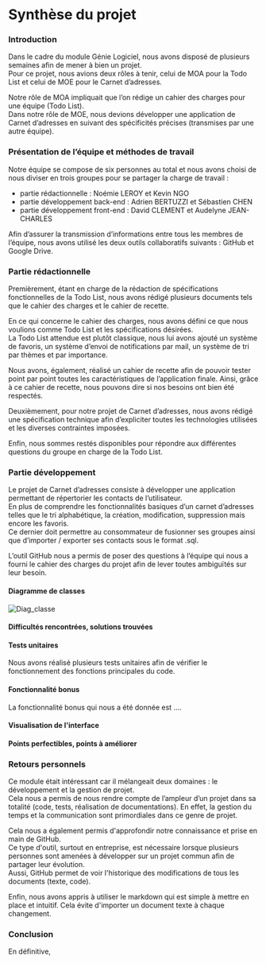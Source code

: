 # Synthèse du projet

### Introduction

Dans le cadre du module Génie Logiciel, nous avons disposé de plusieurs semaines afin de mener à bien un projet.  
Pour ce projet, nous avions deux rôles à tenir, celui de MOA pour la Todo List et celui de MOE pour le Carnet d’adresses.

Notre rôle de MOA impliquait que l’on rédige un cahier des charges pour une équipe (Todo List).  
Dans notre rôle de MOE, nous devions développer une application de Carnet d’adresses en suivant des spécificités précises (transmises par une autre équipe).

### Présentation de l’équipe et méthodes de travail

Notre équipe se compose de six personnes au total et nous avons choisi de nous diviser en trois groupes pour se partager la charge de travail :

+ partie rédactionnelle : Noémie LEROY et Kevin NGO
+ partie développement back-end : Adrien BERTUZZI et Sébastien CHEN
+ partie développement front-end : David CLEMENT et Audelyne JEAN-CHARLES

Afin d’assurer la transmission d’informations entre tous les membres de l’équipe, nous avons utilisé les deux outils collaboratifs suivants : GitHub et Google Drive.

### Partie rédactionnelle

Premièrement, étant en charge de la rédaction de spécifications fonctionnelles de la Todo List, nous avons rédigé plusieurs documents tels que le cahier des charges et le cahier de recette.

En ce qui concerne le cahier des charges, nous avons défini ce que nous voulions comme Todo List et les spécifications désirées.  
La Todo List attendue est plutôt classique, nous lui avons ajouté un système de favoris, un système d’envoi de notifications par mail, un système de tri par thèmes et par importance.

Nous avons, également, réalisé un cahier de recette afin de pouvoir tester point par point toutes les caractéristiques de l’application finale. Ainsi, grâce à ce cahier de recette, nous pouvons dire si nos besoins ont bien été respectés.

Deuxièmement, pour notre projet de Carnet d’adresses, nous avons rédigé une spécification technique afin d’expliciter toutes les technologies utilisées et les diverses contraintes imposées.

Enfin, nous sommes restés disponibles pour répondre aux différentes questions du groupe en charge de la Todo List.

### Partie développement

Le projet de Carnet d’adresses consiste à développer une application permettant de répertorier les contacts de l’utilisateur.  
En plus de comprendre les fonctionnalités basiques d’un carnet d’adresses telles que le tri alphabétique, la création, modification, suppression mais encore les favoris.  
Ce dernier doit permettre au consommateur de fusionner ses groupes ainsi que d’importer / exporter ses contacts sous le format .sql.

L’outil GitHub nous a permis de poser des questions à l’équipe qui nous a fourni le cahier des charges du projet afin de lever toutes ambiguïtés sur leur besoin.

#### Diagramme de classes  

![Diag_classe]()

#### Difficultés rencontrées, solutions trouvées



#### Tests unitaires  

Nous avons réalisé plusieurs tests unitaires afin de vérifier le fonctionnement des fonctions principales du code.



#### Fonctionnalité bonus  

La fonctionnalité bonus qui nous a été donnée est ....

#### Visualisation de l'interface 


#### Points perfectibles, points à améliorer


### Retours personnels

Ce module était intéressant car il mélangeait deux domaines : le développement et la gestion de projet.  
Cela nous a permis de nous rendre compte de l’ampleur d’un projet dans sa totalité (code, tests, réalisation de documentations). En effet, la gestion du temps et la communication sont primordiales dans ce genre de projet.

Cela nous a également permis d'approfondir notre connaissance et prise en main de GitHub.  
Ce type d'outil, surtout en entreprise, est nécessaire lorsque plusieurs personnes sont amenées à développer sur un projet commun afin de partager leur évolution.  
Aussi, GitHub permet de voir l'historique des modifications de tous les documents (texte, code).

Enfin, nous avons appris à utiliser le markdown qui est simple à mettre en place et intuitif. Cela évite d'importer un document texte à chaque changement.

### Conclusion

En définitive,
